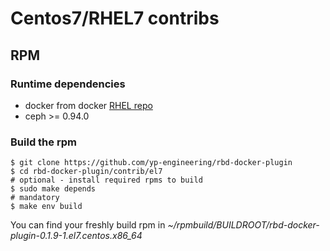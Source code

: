 # Centos7/RHEL7 contribs
## RPM
### Runtime dependencies
- docker from docker [RHEL repo](https://docs.docker.com/installation/rhel/)
- ceph >= 0.94.0
### Build the rpm
```
$ git clone https://github.com/yp-engineering/rbd-docker-plugin
$ cd rbd-docker-plugin/contrib/el7
# optional - install required rpms to build
$ sudo make depends
# mandatory
$ make env build
```
You can find your freshly build rpm in *~/rpmbuild/BUILDROOT/rbd-docker-plugin-0.1.9-1.el7.centos.x86_64*

